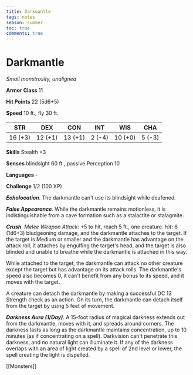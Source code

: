 ---title: Darkmantletags: notesseason: summertoc: truecomments: true---
# Darkmantle

*Small monstrosity, unaligned*

**Armor Class** 11

**Hit Points** 22 (5d6+5)

**Speed** 10 ft., fly 30 ft.

| STR     | DEX     | CON     | INT    | WIS     | CHA    |
|---------|---------|---------|--------|---------|--------|
| 16 (+3) | 12 (+1) | 13 (+1) | 2 (-4) | 10 (+0) | 5 (-3) |

**Skills** Stealth +3

**Senses** blindsight 60 ft., passive Perception 10

**Languages** -

**Challenge** 1/2 (100 XP)

***Echolocation***. The darkmantle can't use its blindsight while deafened.

***False Appearance***. While the darkmantle remains motionless, it is indistinguishable from a cave formation such as a stalactite or stalagmite.


***Crush***. *Melee Weapon Attack:* +5 to hit, reach 5 ft., one creature. *Hit:* 6 (1d6+3) bludgeoning damage, and the darkmantle attaches to the target. If the target is Medium or smaller and the darkmantle has advantage on the attack roll, it attaches by engulfing the target's head, and the target is also blinded and unable to breathe while the darkmantle is attached in this way.

While attached to the target, the darkmantle can attack no other creature except the target but has advantage on its attack rolls. The darkmantle's speed also becomes 0, it can't benefit from any bonus to its speed, and it moves with the target.

A creature can detach the darkmantle by making a successful DC 13 Strength check as an action. On its turn, the darkmantle can detach itself from the target by using 5 feet of movement.

***Darkness Aura (1/Day)***. A 15-foot radius of magical darkness extends out from the darkmantle, moves with it, and spreads around corners. The darkness lasts as long as the darkmantle maintains concentration, up to 10 minutes (as if concentrating on a spell). Darkvision can't penetrate this darkness, and no natural light can illuminate it. If any of the darkness overlaps with an area of light created by a spell of 2nd level or lower, the spell creating the light is dispelled.


[[Monsters]]
